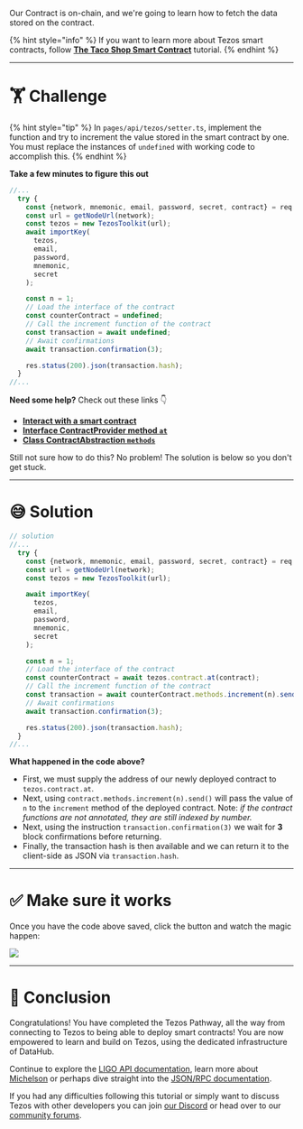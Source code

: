 Our Contract is on-chain, and we're going to learn how to fetch the data stored on the contract.

{% hint style="info" %}
If you want to learn more about Tezos smart contracts, follow [**The Taco Shop Smart Contract**](https://ligolang.org/docs/tutorials/get-started/tezos-taco-shop-smart-contract) tutorial.
{% endhint %}

---

# 🏋️ Challenge

{% hint style="tip" %}
In `pages/api/tezos/setter.ts`, implement the function and try to increment the value stored in the smart contract by one. You must replace the instances of `undefined` with working code to accomplish this.
{% endhint %}

**Take a few minutes to figure this out**

```typescript
//...
  try {
    const {network, mnemonic, email, password, secret, contract} = req.body;
    const url = getNodeUrl(network);
    const tezos = new TezosToolkit(url);
    await importKey(
      tezos,
      email,
      password,
      mnemonic,
      secret
    );

    const n = 1;
    // Load the interface of the contract
    const counterContract = undefined;
    // Call the increment function of the contract
    const transaction = await undefined;
    // Await confirmations
    await transaction.confirmation(3);

    res.status(200).json(transaction.hash);
  }
//...
```

**Need some help?** Check out these links 👇

- [**Interact with a smart contract**](https://tezostaquito.io/docs/quick_start/#interact-with-a-smart-contract)
- [**Interface ContractProvider method `at`**](https://tezostaquito.io/typedoc/interfaces/_taquito_taquito.contractprovider.html#at)
- [**Class ContractAbstraction `methods`**](https://tezostaquito.io/typedoc/classes/_taquito_taquito.contractabstraction.html#methods)

Still not sure how to do this? No problem! The solution is below so you don't get stuck.

---

# 😅 Solution

```typescript
// solution
//...
  try {
    const {network, mnemonic, email, password, secret, contract} = req.body;
    const url = getNodeUrl(network);
    const tezos = new TezosToolkit(url);

    await importKey(
      tezos,
      email,
      password,
      mnemonic,
      secret
    );

    const n = 1;
    // Load the interface of the contract
    const counterContract = await tezos.contract.at(contract);
    // Call the increment function of the contract
    const transaction = await counterContract.methods.increment(n).send();
    // Await confirmations
    await transaction.confirmation(3);

    res.status(200).json(transaction.hash);
  }
//...
```

**What happened in the code above?**

- First, we must supply the address of our newly deployed contract to `tezos.contract.at`.
- Next, using `contract.methods.increment(n).send()` will pass the value of `n` to the `increment` method of the deployed contract. Note: _if the contract functions are not annotated, they are still indexed by number._
- Next, using the instruction `transaction.confirmation(3)` we wait for **3** block confirmations before returning.
- Finally, the transaction hash is then available and we can return it to the client-side as JSON via `transaction.hash`.

---

# ✅ Make sure it works

Once you have the code above saved, click the button and watch the magic happen:

![](https://raw.githubusercontent.com/figment-networks/learn-web3-dapp/main/markdown/__images__/tezos/tezos-setter.gif)

---

# 🏁 Conclusion

Congratulations! You have completed the Tezos Pathway, all the way from connecting to Tezos to being able to deploy smart contracts! You are now empowered to learn and build on Tezos, using the dedicated infrastructure of DataHub.

Continue to explore the [LIGO API documentation](https://ligolang.org/docs/api/cheat-sheet), learn more about [Michelson](https://tezos.gitlab.io/michelson-reference/) or perhaps dive straight into the [JSON/RPC documentation](https://tezos.gitlab.io/developer/rpc.html).

If you had any difficulties following this tutorial or simply want to discuss Tezos with other developers you can join [our Discord](https://discord.gg/fszyM7K) or head over to our [community forums](https://community.figment.io).
